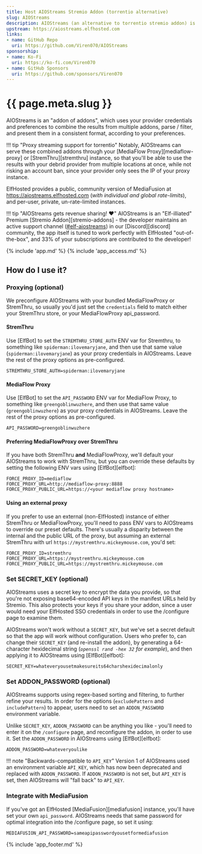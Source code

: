 ```yaml
---
title: Host AIOStreams Stremio Addon (torrentio alternative)
slug: AIOStreams
description: AIOStreams (an alternative to torrentio stremio addon) is a popular Stremio Addon which combines the results of other addons, to produce a sorted, parsed, and deduplicated list of results, which can optionally be proxy-streamed using MediaFlow Proxy
upstream: https://aiostreams.elfhosted.com
links:
- name: GitHub Repo
  uri: https://github.com/Viren070/AIOStreams
sponsorship: 
- name: Ko-Fi
  uri: https://ko-fi.com/Viren070
- name: GitHub Sponsors
  uri: https://github.com/sponsors/Viren070
---
```


# {{ page.meta.slug }}

AIOStreams is an "addon of addons", which uses your provider credentials and preferences to combine the results from multiple addons, parse / filter, and present them in a consistent format, according to your preferences.

!!! tip "Proxy streaming support for torrentio"
    Notably, AIOStreams can serve these combined addons through your [MediaFlow Proxy][mediaflow-proxy] or [StremThru][stremthru] instance, so that you'll be able to use the results with your debrid provider from multiple locations at once, while not risking an account ban, since your provider only sees the IP of your proxy instance.

ElfHosted provides a public, community version of MediaFusion at https://aiostreams.elfhosted.com (*with individual and global rate-limits*), and per-user, private, un-rate-limited instances.

!!! tip "AIOStreams gets revenue sharing! :heart:"
    AIOStreams is an "Elf-illiated" Premium [Stremio Addon][stremio-addons] - the developer maintains an active support channel ([#elf-aiostreams](https://discord.com/channels/396055506072109067/1329435155407831070)) in our [Discord][discord] community, the app itself is tuned to work perfectly with ElfHosted "out-of-the-box", and 33% of your subscriptions are contributed to the developer!

{% include 'app.md' %}
{% include 'app_access.md' %}

## How do I use it?

### Proxying (optional)

We preconfigure AIOStreams with your bundled MediaFlowProxy or StremThru, so usually you'd just set the `credentials` field to match either your StremThru store, or your MediaFlowProxy api_password.

#### StremThru

Use [ElfBot] to set the `STREMTHRU_STORE_AUTH` ENV var for Stremthru, to something like `spiderman:ilovemaryjane`, and then use that same value (`spiderman:ilovemaryjane`) as your proxy credentials in AIOStreams. Leave the rest of the proxy options as pre-configured.

``` title="Quick-paste into StremThru's environment variables using ElfBot"
STREMTHRU_STORE_AUTH=spiderman:ilovemaryjane
```

#### MediaFlow Proxy

Use [ElfBot] to set the `API_PASSWORD` ENV var for MediaFlow Proxy, to something like `greengoblinwuzhere`, and then use that same value (`greengoblinwuzhere`) as your proxy credentials in AIOStreams. Leave the rest of the proxy options as pre-configured.

``` title="Quick-paste into MediaFlow Proxy's environment variables using ElfBot"
API_PASSWORD=greengoblinwuzhere
```

#### Preferring MediaFlowProxy over StremThru

If you have both StremThru **and** MediaFlowProxy, we'll default your AIOStreams to work with StremThru, but you can override these defaults by setting the following ENV vars using [ElfBot][elfbot]:

``` title="Quick-paste into StremThru's environment variables using ElfBot"
FORCE_PROXY_ID=mediaflow
FORCE_PROXY_URL=http://mediaflow-proxy:8888
FORCE_PROXY_PUBLIC_URL=https://<your mediaflow proxy hostname>
```

#### Using an external proxy

If you prefer to use an external (non-ElfHosted) instance of either StremThru or MediaFlowProxy, you'll need to pass ENV vars to AIOStreams to override our preset defaults. There's usually a disparity between the internal and the public URL of the proxy, but assuming an external StremThru with url `https://mystremthru.mickeymouse.com`, you'd set:

``` title="Quick-paste into StremThru's environment variables using ElfBot"
FORCE_PROXY_ID=stremthru
FORCE_PROXY_URL=https://mystremthru.mickeymouse.com
FORCE_PROXY_PUBLIC_URL=https://mystremthru.mickeymouse.com
```

### Set SECRET_KEY (optional)

AIOStreams uses a secret key to encrypt the data you provide, so that you're not exposing base64-encoded API keys in the manifest URLs held by Stremio. This also protects your keys if you share your addon, since a user would need your ElfHosted SSO credentials in order to use the /configure page to examine them.

AIOStreams won't work without a `SECRET_KEY`, but we've set a secret default so that the app will work without configuration. Users who prefer to, can change their `SECRET_KEY` (and re-install the addon), by generating a 64-character hexidecimal string (*`openssl rand -hex 32` for example*), and then applying it to AIOStreams using [ElfBot][elfbot]:

``` title="Quick-paste into StremThru's environment variables using ElfBot"
SECRET_KEY=whateveryousetmakesureits64charshexidecimalonly
```

### Set ADDON_PASSWORD (optional)

AIOStreams supports using regex-based sorting and filtering, to further refine your results. In order for the options (`excludePattern` and `includePattern`) to appear, users need to set an `ADDON_PASSWORD` environment variable.

Unlike `SECRET_KEY`, `ADDON_PASSWORD` can be anything you like - you'll need to enter it on the `/configure` page, and reconfigure the addon, in order to use it. Set the `ADDON_PASSWORD` in AIOStreams using [ElfBot][elfbot]:

``` title="Quick-paste into StremThru's environment variables using ElfBot"
ADDON_PASSWORD=whateveryoulike
```

!!! note "Backwards-compatible to `API_KEY`"
    Version 1 of AIOStreams used an environment variable `API_KEY`, which has now been deprecated and replaced with `ADDON_PASSWORD`. If `ADDON_PASSWORD` is not set, but `API_KEY` is set, then AIOStreams will "fall back" to `API_KEY`.

### Integrate with MediaFusion

If you've got an ElfHosted [MediaFusion][mediafusion] instance, you'll have set your own `api_password`. AIOStreams needs that same password for optimal integration into the /configure page, so set it using:

``` title="Quick-paste into StremThru's environment variables using ElfBot"
MEDIAFUSION_API_PASSWORD=sameapipasswordyousetformediafusion
```

{% include 'app_footer.md' %}